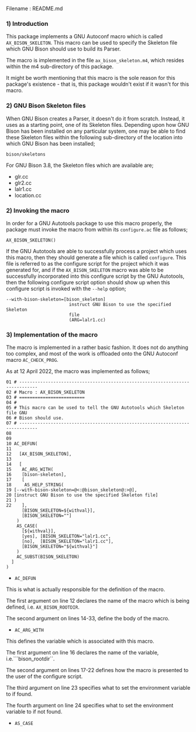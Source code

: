 Filename : README.md


### 1) Introduction

This package implements a GNU Autoconf macro which is called ```AX_BISON_SKELETON```. This macro can
be used to specify the Skeleton file which GNU Bison should use to build its Parser.

The macro is implemented in the file ```ax_bison_skeleton.m4```, which resides within the m4
sub-directory of this package.

It might be worth mentioning that this macro is the sole reason for this package's existence - that
is, this package wouldn't exist if it wasn't for this macro.


### 2) GNU Bison Skeleton files

When GNU Bison creates a Parser, it doesn't do it from scratch. Instead, it uses as a starting
point, one of its Skeleton files. Depending upon how GNU Bison has been installed on any particular
system, one may be able to find these Skeleton files within the following sub-directory of the
location into which GNU Bison has been installed;

```
bison/skeletons
```

For GNU Bison 3.8, the Skeleton files which are available are;

- glr.cc
- glr2.cc
- lalr1.cc
- location.cc

### 2) Invoking the macro

In order for a GNU Autotools package to use this macro properly, the package must invoke the macro
from within its ```configure.ac``` file as follows;

```
AX_BISON_SKELETON()
```

If the GNU Autotools are able to successfully process a project which uses this macro, then they
should generate a file which is called ```configure```. This file is referred to as the configure
script for the project which it was generated for, and if the ```AX_BISON_SKELETON``` macro was able
to be successfully incorporated into this configure script by the GNU Autotools, then the
following configure script option should show up when this configure script is invoked with the
```--help``` option;

```
--with-bison-skeleton=[bison_skeleton]
                        instruct GNU Bison to use the specified Skeleton
                        file
                        (ARG=lalr1.cc)
```


### 3) Implementation of the macro

The macro is implemented in a rather basic fashion. It does not do anything too complex, and most of
the work is offloaded onto the GNU Autoconf macro ```AC_CHECK_PROG```.

As at 12 April 2022, the macro was implemented as follows;

```
01 # -----------------------------------------------------------------------------
02 # Macro : AX_BISON_SKELETON
03 # =========================
04 #
05 # This macro can be used to tell the GNU Autotools which Skeleton file GNU
06 # Bison should use.
07 # -----------------------------------------------------------------------------
08
09
10 AC_DEFUN(
11
12   [AX_BISON_SKELETON],
13
14   [
15    AC_ARG_WITH(
16 	  [bison-skeleton],
17 	  [
18     AS_HELP_STRING(
19 [--with-bison-skeleton=@<:@bison_skeleton@:>@],
20 [instruct GNU Bison to use the specified Skeleton file]
21 )
22    ],
	  [BISON_SKELETON=${withval}],
	  [BISON_SKELETON=""]
	)
	AS_CASE(
	  [${withval}],
	  [yes], [BISON_SKELETON="lalr1.cc",
	  [no],  [BISON_SKELETON="lalr1.cc"],
	  [BISON_SKELETON="${withval}"]
	)
	AC_SUBST(BISON_SKELETON)
  ]
)
```

- ```AC_DEFUN```

This is what is actually responsible for the definition of the macro.

The first argument on line 12 declares the name of the macro which is being defined, i.e.
```AX_BISON_ROOTDIR```.

The second argument on lines 14-33, define the body of the macro.


- ```AC_ARG_WITH```

This defines the variable which is associated with this macro.

The first argument on line 16 declares the name of the variable, i.e.```bison_rootdir``.

The second argument on lines 17-22 defines how the macro is presented to the user of the configure
script.

The third argument on line 23 specifies what to set the environment variable to if found.

The fourth argument on line 24 specifies what to set the environment variable to if not found.


- ```AS_CASE```



















